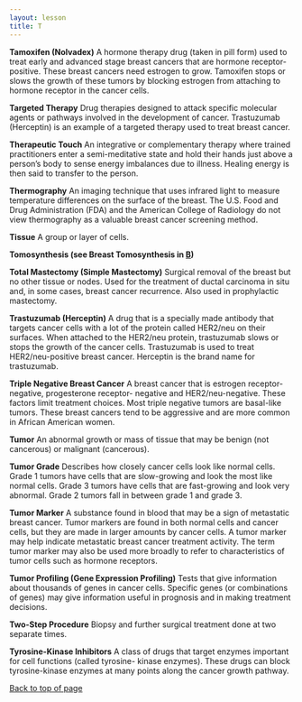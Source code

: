 ```yaml
---
layout: lesson
title: T
---
```


<a name="top"></a>

**Tamoxifen (Nolvadex)** 
A hormone therapy drug (taken in pill form) used to treat early and advanced stage breast cancers that are hormone receptor-positive. These breast cancers need estrogen to grow. Tamoxifen stops or slows the growth of these tumors by blocking estrogen from attaching to hormone receptor in the cancer cells.

**Targeted Therapy** 
Drug therapies designed to attack specific molecular agents or pathways involved in the development of cancer. Trastuzumab (Herceptin) is an example of a targeted therapy used to treat breast cancer.

**Therapeutic Touch** 
An integrative or complementary therapy where trained practitioners enter a semi-meditative state and hold their hands just above a person’s body to sense energy imbalances due to illness. Healing energy is then said to transfer to the person.

**Thermography** 
An imaging technique that uses infrared light to measure temperature differences on the surface of the breast. The U.S. Food and Drug Administration (FDA) and the American College of Radiology do not view thermography as a valuable breast cancer screening method.

**Tissue** 
A group or layer of cells.

**Tomosynthesis (see  Breast Tomosynthesis in [B](/{{page.root}}/myhthelperEduContent/B/index.html))** 
 
**Total Mastectomy (Simple Mastectomy)** 
Surgical removal of the breast but no other tissue or nodes. Used for the treatment of ductal carcinoma in situ and, in some cases, breast cancer recurrence. Also used in prophylactic mastectomy.

**Trastuzumab (Herceptin)** 
A drug that is a specially made antibody that targets cancer cells with a lot of the protein called HER2/neu on their surfaces. When attached to the HER2/neu protein, trastuzumab slows or stops the growth of the cancer cells. Trastuzumab is used to treat HER2/neu-positive breast cancer. Herceptin is the brand name for trastuzumab.

**Triple Negative Breast Cancer** 
A breast cancer that is estrogen receptor-negative, progesterone receptor- negative and HER2/neu-negative. These factors limit treatment choices. Most triple negative tumors are basal-like tumors. These breast cancers tend to be aggressive and are more common in African American women.

**Tumor** 
An abnormal growth or mass of tissue that may be benign (not cancerous) or malignant (cancerous).

**Tumor Grade** 
Describes how closely cancer cells look like normal cells. Grade 1 tumors have cells that are slow-growing and look the most like normal cells. Grade 3 tumors have cells that are fast-growing and look very abnormal. Grade 2 tumors fall in between grade 1 and grade 3.

**Tumor Marker** 
A substance found in blood that may be a sign of metastatic breast cancer. Tumor markers are found in both normal cells and cancer cells, but they are made in larger amounts by cancer cells. A tumor marker may help indicate metastatic breast cancer treatment activity. The term tumor marker may also be used more broadly to refer to characteristics of tumor cells such as hormone receptors.

**Tumor Profiling (Gene Expression Profiling)** 
Tests that give information about thousands of genes in cancer cells. Specific genes (or combinations of genes) may give information useful in prognosis and in making treatment decisions.

**Two-Step Procedure** 
Biopsy and further surgical treatment done at two separate times.
 
**Tyrosine-Kinase Inhibitors** 
A class of drugs that target enzymes important for cell functions (called tyrosine- kinase enzymes). These drugs can block tyrosine-kinase enzymes at many points along the cancer growth pathway.

<a href="#top">Back to top of page</a>

